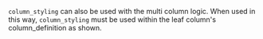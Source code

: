 `column_styling` can also be used with the multi column logic. When used in this way, `column_styling` must be used within the leaf column's column_definition as shown.